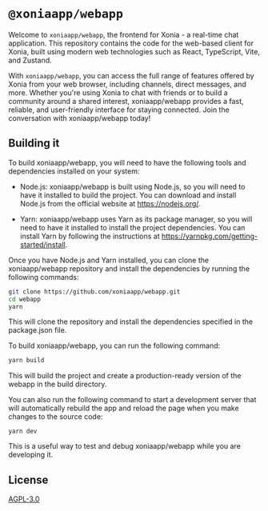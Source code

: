 # `@xoniaapp/webapp`

Welcome to `xoniaapp/webapp`, the frontend for Xonia - a real-time chat application. This repository contains the code for the web-based client for Xonia, built using modern web technologies such as React, TypeScript, Vite, and Zustand.

With `xoniaapp/webapp`, you can access the full range of features offered by Xonia from your web browser, including channels, direct messages, and more. Whether you're using Xonia to chat with friends or to build a community around a shared interest, xoniaapp/webapp provides a fast, reliable, and user-friendly interface for staying connected. Join the conversation with xoniaapp/webapp today!

## Building it

To build xoniaapp/webapp, you will need to have the following tools and dependencies installed on your system:

- Node.js: xoniaapp/webapp is built using Node.js, so you will need to have it installed to build the project. You can download and install Node.js from the official website at https://nodejs.org/.

- Yarn: xoniaapp/webapp uses Yarn as its package manager, so you will need to have it installed to install the project dependencies. You can install Yarn by following the instructions at https://yarnpkg.com/getting-started/install.

Once you have Node.js and Yarn installed, you can clone the xoniaapp/webapp repository and install the dependencies by running the following commands:

```sh
git clone https://github.com/xoniaapp/webapp.git
cd webapp
yarn
```
This will clone the repository and install the dependencies specified in the package.json file.

To build xoniaapp/webapp, you can run the following command:

```sh
yarn build
```

This will build the project and create a production-ready version of the webapp in the build directory.

You can also run the following command to start a development server that will automatically rebuild the app and reload the page when you make changes to the source code:

```
yarn dev
```
This is a useful way to test and debug xoniaapp/webapp while you are developing it.

## License
[AGPL-3.0](./LICENSE)
